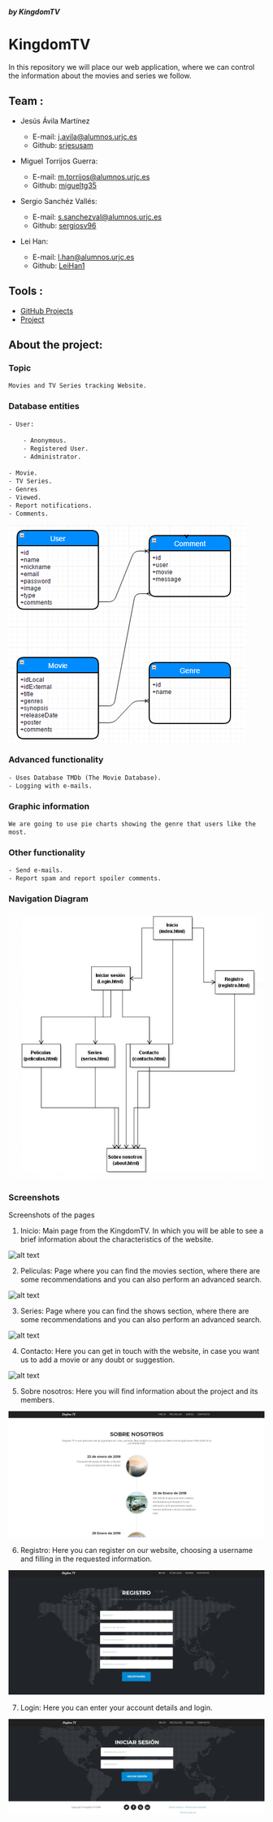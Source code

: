 ***by KingdomTV***
# KingdomTV
In this repository we will place our web application, where we can control the information about the movies and series we follow.

## Team : 

- Jesús Ávila Martínez

	- E-mail: j.avila@alumnos.urjc.es 
	- Github: [srjesusam](https://github.com/srjesusam )
	
- Miguel Torrijos Guerra:

	- E-mail: m.torrijos@alumnos.urjc.es
	- Github: [migueltg35](https://github.com/migueltg35 )
	
- Sergio Sanchéz Vallés:

	- E-mail: s.sanchezval@alumnos.urjc.es
	- Github: [sergiosv96](https://github.com/sergiosv96 )
	
- Lei Han:

	- E-mail: l.han@alumnos.urjc.es
	- Github: [LeiHan1](https://github.com/LeiHan1 )

## Tools :

- [GitHub Projects](https://github.com/SergioSV96/kingdomTV/projects/1?fullscreen=true)
- [Project](https://github.com/SergioSV96/kingdomTV)

## About the project:

### Topic
	Movies and TV Series tracking Website.
### Database entities

	- User:
	
		- Anonymous.
		- Registered User.
		- Administrator.
		
	- Movie.
	- TV Series.
	- Genres
	- Viewed.
	- Report notifications.
	- Comments.
	
![diagrama%bbdd.png](https://github.com/SergioSV96/kingdomTV/blob/master/KingdomTV_ScreenShots/diagrama%20bbdd.png)	
	
### Advanced functionality

	- Uses Database TMDb (The Movie Database).
	- Logging with e-mails.
	
	
### Graphic information
	We are going to use pie charts showing the genre that users like the most.
	
### Other functionality
	
	- Send e-mails.
	- Report spam and report spoiler comments.

### Navigation Diagram
![diagrama.jpg](https://github.com/SergioSV96/kingdomTV/blob/master/KingdomTV_ScreenShots/diagrama.JPG)

### Screenshots
Screenshots of the pages

1. Inicio: Main page from the KingdomTV. In which you will be able to see a brief information about the characteristics of the website.

![alt text](https://github.com/SergioSV96/kingdomTV/blob/master/KingdomTV_ScreenShots/Captura_de_pantalla_(13).JPG "Index")

2. Peliculas: Page where you can find the movies section, where there are some recommendations and you can also perform an advanced search.

![alt text](https://github.com/SergioSV96/kingdomTV/blob/master/KingdomTV_ScreenShots/Captura_de_pantalla_(14).JPG "Peliculas")

3. Series:  Page where you can find the shows section, where there are some recommendations and you can also perform an advanced search.

![alt text](https://github.com/SergioSV96/kingdomTV/blob/master/KingdomTV_ScreenShots/Captura_de_pantalla_(15).JPG "Series")

4. Contacto: Here you can get in touch with the website, in case you want us to add a movie or any doubt or suggestion.

![alt text](https://github.com/SergioSV96/kingdomTV/blob/master/KingdomTV_ScreenShots/Captura_de_pantalla_(17).JPG "Contacto")

5. Sobre nosotros: Here you will find information about the project and its members.

![alt text](https://github.com/SergioSV96/kingdomTV/blob/master/KingdomTV_ScreenShots/5.JPG "Product")

6. Registro: Here you can register on our website, choosing a username and filling in the requested information.

![alt text](https://github.com/SergioSV96/kingdomTV/blob/master/KingdomTV_ScreenShots/6.JPG "Registro")

7. Login: Here you can enter your account details and login.

![alt text](https://github.com/SergioSV96/kingdomTV/blob/master/KingdomTV_ScreenShots/7.JPG "Login")
